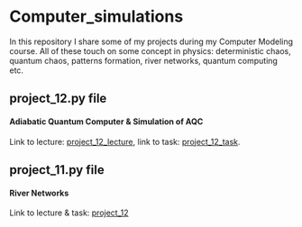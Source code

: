 # Computer_simulations

In this repository I share some of my projects during my  Computer Modeling course. All of these touch on some concept in physics: deterministic chaos, quantum chaos, patterns formation, river networks, quantum computing etc.

## project_12.py file
#### Adiabatic Quantum Computer & Simulation of AQC

Link to lecture: [project_12_lecture](http://www.fuw.edu.pl/~qba/cmpp2023/lect11.pdf), 
link to task: [project_12_task](http://www.fuw.edu.pl/~qba/cmpp2023/lab11.pdf).

## project_11.py file
#### River Networks

Link to lecture & task: [project_12](http://www.fuw.edu.pl/~tszawello/cmpp2023/lect10.pdf)
